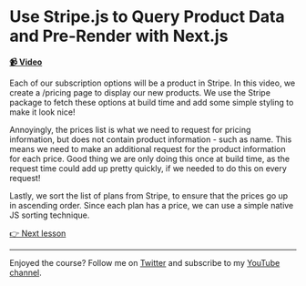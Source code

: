 # Use Stripe.js to Query Product Data and Pre-Render with Next.js

**[📹 Video](https://egghead.io/lessons/next-js-use-stripe-js-to-query-product-data-and-pre-render-with-next-js)**

Each of our subscription options will be a product in Stripe. In this video, we create a /pricing page to display our new products. We use the Stripe package to fetch these options at build time and add some simple styling to make it look nice!

Annoyingly, the prices list is what we need to request for pricing information, but does not contain product information - such as name. This means we need to make an additional request for the product information for each price. Good thing we are only doing this once at build time, as the request time could add up pretty quickly, if we needed to do this on every request!

Lastly, we sort the list of plans from Stripe, to ensure that the prices go up in ascending order. Since each plan has a price, we can use a simple native JS sorting technique.

[👉 Next lesson](/17-create-shared-nav-bar-in-next-js-with-_app-js)

---

Enjoyed the course? Follow me on [Twitter](https://twitter.com/_dijonmusters) and subscribe to my [YouTube channel](https://www.youtube.com/channel/UCPitAIwktfCfcMR4kDWebDQ).
